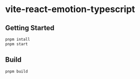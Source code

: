 # vite-react-emotion-typescript

## Getting Started

```sh
pnpm intall
pnpm start
```

## Build

```sh
pnpm build
```
